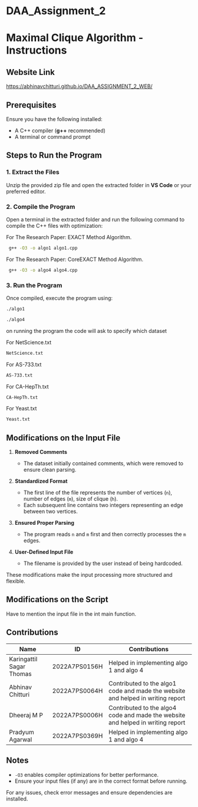 # DAA_Assignment_2
# Maximal Clique Algorithm - Instructions
## Website Link
https://abhinavchitturi.github.io/DAA_ASSIGNMENT_2_WEB/
## Prerequisites
Ensure you have the following installed:

- A C++ compiler (**g++** recommended)
- A terminal or command prompt

## Steps to Run the Program

### 1. Extract the Files
Unzip the provided zip file and open the extracted folder in **VS Code** or your preferred editor.

### 2. Compile the Program
Open a terminal in the extracted folder and run the following command to compile the C++ files with optimization:

For The Research Paper:  EXACT Method Algorithm.
```bash
 g++ -O3 -o algo1 algo1.cpp
```

For The Research Paper:  CoreEXACT Method Algorithm.
```bash
 g++ -O3 -o algo4 algo4.cpp
```



### 3. Run the Program
Once compiled, execute the program using:

```bash
./algo1
```

```bash
./algo4
```
on running the program the code will ask to specify which dataset 

For NetScience.txt
``` bash
NetScience.txt
```
For AS-733.txt
```bash
AS-733.txt
```
For CA-HepTh.txt
``` bash
CA-HepTh.txt
```

For Yeast.txt
``` bash
Yeast.txt
```


## Modifications on the Input File  

1. **Removed Comments**  
   - The dataset initially contained comments, which were removed to ensure clean parsing.  

2. **Standardized Format**  
   - The first line of the file represents the number of vertices (`n`), number of edges (`m`), size of clique (`h`).
   - Each subsequent line contains two integers representing an edge between two vertices.  

3. **Ensured Proper Parsing**  
   - The program reads `n` and `m` first and then correctly processes the `m` edges.  

4. **User-Defined Input File**  
   - The filename is provided by the user instead of being hardcoded.  

These modifications make the input processing more structured and flexible.

## Modifications on the Script
Have to mention the input file in the int main function.

## Contributions  

| Name                        | ID               | Contributions                                                                 |
|-----------------------------|-----------------|-------------------------------------------------------------------------------|
| Karingattil Sagar Thomas    | 2022A7PS0156H   | Helped in implementing algo 1 and algo 4                                                                                                       |
| Abhinav Chitturi            | 2022A7PS0064H   | Contributed to the algo1 code and made the website and helped in writing report                                                                |
| Dheeraj M P                 | 2022A7PS0006H   | Contributed to the algo4 code and made the website and helped in writing report                                                                |
| Pradyum Agarwal             | 2022A7PS0369H   | Helped in implementing algo 1 and algo 4                                                                                                       |

                                                                  



## Notes
- `-O3` enables compiler optimizations for better performance.
- Ensure your input files (if any) are in the correct format before running.

For any issues, check error messages and ensure dependencies are installed.
